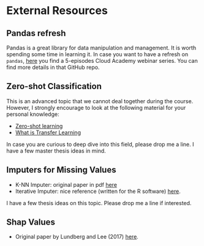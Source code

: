 # External Resources

## Pandas refresh
Pandas is a great library for data manipulation and management. It is worth spending some time in learning it.
In case you want to have a refresh on `pandas`, [here](https://github.com/cloudacademy/ca-pandas-webinars) you find a 5-episodes Cloud Academy webinar series. You can find more details in that GitHub repo.

## Zero-shot Classification
This is an advanced topic that we cannot deal together during the course.
However, I strongly encourage to look at the following material for your personal knowledge:
- [Zero-shot learning](https://paperswithcode.com/task/zero-shot-learning)
- [What is Transfer Learning](https://www.youtube.com/watch?v=BqqfQnyjmgg)

In case you are curious to deep dive into this field, please drop me a line.
I have a few master thesis ideas in mind.

## Imputers for Missing Values

- K-NN Imputer: original paper in pdf [here](https://academic.oup.com/bioinformatics/article/17/6/520/272365)
- Iterative Imputer: nice reference (written for the R software) [here](https://www.jstatsoft.org/article/view/v045i03).

I have a few thesis ideas on this topic. Please drop me a line if interested.

## Shap Values

- Original paper by Lundberg and Lee (2017) [here](https://arxiv.org/pdf/1705.07874.pdf).
